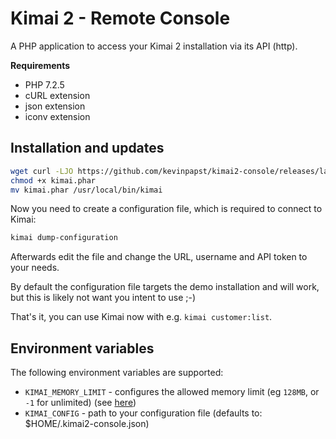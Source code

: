 # Kimai 2 - Remote Console

A PHP application to access your Kimai 2 installation via its API (http).

**Requirements**

- PHP 7.2.5
- cURL extension
- json extension
- iconv extension

## Installation and updates

```bash
wget curl -LJO https://github.com/kevinpapst/kimai2-console/releases/latest/download/kimai.phar
chmod +x kimai.phar
mv kimai.phar /usr/local/bin/kimai
```

Now you need to create a configuration file, which is required to connect to Kimai:

```bash
kimai dump-configuration
```

Afterwards edit the file and change the URL, username and API token to your needs.

By default the configuration file targets the demo installation and will work, but this is likely not want you intent to use ;-)

That's it, you can use Kimai now with e.g. `kimai customer:list`.

## Environment variables

The following environment variables are supported:

- `KIMAI_MEMORY_LIMIT` - configures the allowed memory limit (eg `128MB`, or `-1` for unlimited) (see [here](https://www.php.net/manual/en/ini.core.php#ini.memory-limit)) 
- `KIMAI_CONFIG` - path to your configuration file (defaults to: $HOME/.kimai2-console.json) 

